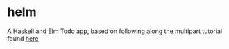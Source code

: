 # helm

A Haskell and Elm Todo app, based on following along the multipart tutorial
found [here](https://rundis.github.io/blog/2015/haskell_elm_spa_part1.html)
